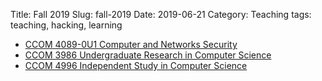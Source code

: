Title: Fall 2019
Slug: fall-2019
Date: 2019-06-21
Category: Teaching
tags: teaching, hacking, learning

* [CCOM 4089-0U1 Computer and Networks Security]({filename}/pages/teaching/cyber2-2019.md)
* [CCOM 3986 Undergraduate Research in Computer Science]({filename}/pages/teaching/research-F2017.md)
* [CCOM 4996 Independent Study in Computer Science]({filename}/pages/teaching/independent-F2017.md)
